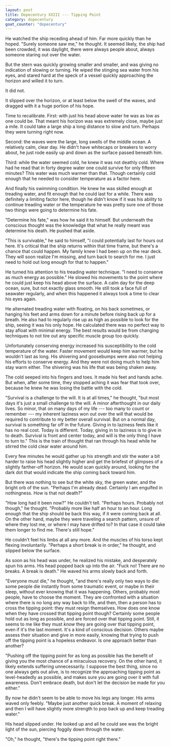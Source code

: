 ```yaml
---
layout: post
title: Dopecentury XXIII --- Tipping Point
category: dopecentury
goat_counter: "dopecentury" 
---
```


He watched the ship receding ahead of him. Far more quickly than he hoped. "Surely someone saw me," he thought. It seemed likely, the ship had been crowded, it was daylight, there were always people about, always someone staring out over the water.

But the stern was quickly growing smaller and smaller, and was giving no indication of slowing or turning. He wiped the stinging sea water from his eyes, and stared hard at the speck of a vessel quickly approaching the horizon and willed it to turn.

It did not.

It slipped over the horizon, or at least below the swell of the waves, and dragged with it a huge portion of his hope.

Time to recalibrate. First: with just his head above water he was as low as one could be. That meant his horizon was was extremely close, maybe just a mile. It could take a large ship a long distance to slow and turn. Perhaps they were turning right now.

Second: the waves were the large, long swells of the middle ocean. A relatively calm, clear day. He didn't have whitecaps or breakers to worry about, he just rode easily up and down as the surface passed beneath him.

Third: while the water seemed cold, he knew it was not deathly cold. Where had he read that in forty degree water one could survive for only fifteen minutes? This water was much warmer than that. Though certainly cold enough that he needed to consider temperature as a factor here.

And finally his swimming condition. He knew he was skilled enough at treading water, and fit enough that he could last for a while. There was definitely a limiting factor here, though he didn't know if it was his ability to continue treading water or the temperature he was pretty sure one of those two things were going to determine his fate.

"Determine his fate," was how he said it to himself. But underneath the conscious thought was the knowledge that what he really meant was determine his death. He pushed that aside.

"This is survivable," he said to himself, "I could potentially last for hours out here. It's critical that the ship returns within that time frame, but there's a chance that could happen. My family knew I had been up on the rear deck. They will soon realize I'm missing, and turn back to search for me. I just need to hold out long enough for that to happen."

He turned his attention to his treading water technique. "I need to conserve as much energy as possible." He slowed his movements to the point where he could just keep his head above the surface. A calm day for the deep ocean, sure, but not exactly glass smooth. He still took a face full of seawater regularly, and when this happened it always took a time to clear his eyes again.

He alternated treading water with floating, on his back sometimes, or hanging his feet and arms down for a minute before rising back up for a breath. He also had to regularly rise up as high as possible to look for the ship, seeing it was his only hope. He calculated there was no perfect way to stay afloat with minimal energy. The best results would be from changing techniques to not tire out any specific muscle group too quickly.

Unfortunately conserving energy increased his susceptibility to the cold temperature of the water. Faster movement would keep him warmer, but he wouldn't last as long. His shivering and goosebumps were also not helping his efforts to conserve energy. And they were not doing much to help him stay warm either. The shivering was his life that was being shaken away.

The cold seeped into his fingers and toes. It made his feet and hands ache. But when, after some time, they stopped aching it was fear that took over, because he knew he was losing the battle with the cold.

"Survival is a challenge to the will. It is at all times," he thought, "but most days it's just a small challenge to the will. A minor afterthought in our daily lives. So minor, that on many days of my life --- too many to count or remember --- my inherent laziness won out over the will that would be required to contribute to my better overall survival. But on a normal day, survival is something far off in the future. Giving in to laziness feels like it has no real cost. Today is different. Today, giving in to laziness is to give in to death. Survival is front and center today, and will is the only thing I have to turn to." This is the train of thought that ran through his head while he stirred the cold clear water around him.

Every few minutes he would gather up his strength and stir the water a bit harder to raise his head slightly higher and get the briefest of glimpses of a slightly farther-off horizon. He would scan quickly around, looking for the dark dot that would indicate the ship coming back toward him.

But there was nothing to see but the white sky, the green water, and the bright orb of the sun. "Perhaps I'm already dead. Certainly I am engulfed in nothingness. How is that not death?"

"How long had it been now?" He couldn't tell. "Perhaps hours. Probably not though," he thought. "Probably more like half an hour to an hour. Long enough that the ship should be back this way, if it were coming back at all. On the other hand, maybe they were traveling a search pattern, unsure of where they lost me, or where I may have drifted to? In that case it could take them longer to find me. There's still hope." 

He couldn't feel his limbs at all any more. And the muscles of his torso kept flexing involuntarily. "Perhaps a short break is in order," he thought, and slipped below the surface.

As soon as his head was under, he realized his mistake, and desperately spun his arms. His head popped back up into the air. "Fuck no! There are no breaks. A break is death." He waved his arms slowly back and forth.

"Everyone must die," he thought, "and there's really only two ways to die: some people die instantly from some traumatic event, or maybe in their sleep, without ever knowing that it was happening. Others, probably most people, have to choose the moment. They are confronted with a situation where there is no long any way back to life, and then, then a person has to cross the tipping point: they must resign themselves. How does one know when they have crossed that tipping point though? Certainly some people hold out as long as possible, and are forced over that tipping point. Still, it seems to me like they must _know_ they are going over that tipping point, even if it's the last moment. It's a kind of conscious decision. Others maybe assess their situation and give in more easily, knowing that trying to push off the tipping point is a hopeless endeavor. Is one approach better than another?

"Pushing off the tipping point for as long as possible has the benefit of giving you the most chance of a miraculous recovery. On the other hand, it likely extends suffering unnecessarily. I suppose the best thing, since no one always gets out alive, is to recognize the approaching tipping point as level-headedly as possible, and makes sure you are going over it with full awareness. Don't embrace death, but don't let the decision be made for you either."

By now he didn't seem to be able to move his legs any longer. His arms waved only feebly. "Maybe just another quick break. A moment of relaxing and then I will have slightly more strength to pop back up and keep treading water."

His head slipped under. He looked up and all he could see was the bright light of the sun, piercing foggily down through the water.

"Oh," he thought, "there's the tipping point right there."









